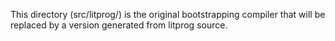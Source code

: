 This directory (src/litprog/) is the original bootstrapping compiler that will be replaced by a version generated from litprog source.
